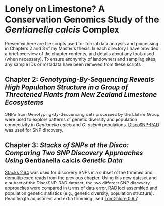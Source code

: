 # Lonely on Limestone? A Conservation Genomics Study of the _Gentianella calcis_ Complex

Presented here are the scripts used for formal data analysis and processing in Chapters 2 and 3 of my Master's thesis. In each directory I have provided a brief overview of the chapter contents, and details about any tools used (when necessary). To ensure anonymity of landowners and sampling sites, any sample IDs or metadata have been removed from these scripts.

## Chapter 2: _Genotyping-By-Sequencing Reveals High Population Structure in a Group of Threatened Plants from New Zealand Limestone Ecosystems_
SNPs from Genotyping-By-Sequencing data processed by the Elshire Group were used to explore patterns of genetic diversity and population connectivity in _Gentianella calcis_ and _G. astonii_ populations. [DiscoSNP-RAD](https://github.com/GATB/DiscoSnp) was used for SNP discovery.

## Chapter 3: _Stacks of SNPs at the Disco: Comparing Two SNP Discovery Approaches Using_ Gentianella calcis _Genetic Data_  
[Stacks 2.64](https://catchenlab.life.illinois.edu/stacks/) was used for discovery SNPs in a subset of the trimmed and demultiplexed reads from the previous chapter. Using this new dataset and a subset of the DiscoSNP-RAD dataset, the two different SNP discovery approaches were compared in terms of data error, RAD loci assembled and population genetic statistics (e.g., genetic diversity, population structure). Read length adjustment and extra trimming used [TrimGalore 0.6.7](https://github.com/FelixKrueger/TrimGalore).  
